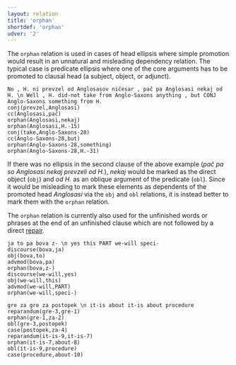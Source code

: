 ```yaml
---
layout: relation
title: 'orphan'
shortdef: 'orphan'
udver: '2'
---
```


The `orphan` relation is used in cases of head ellipsis where simple promotion would result in an unnatural and misleading dependency relation. The typical case is predicate ellipsis where one of the core arguments has to be promoted to clausal head (a subject, object, or adjunct).
~~~ sdparse
No , H. ni prevzel od Anglosasov ničesar , pač pa Anglosasi nekaj od H. \n Well , H. did-not take from Anglo-Saxons anything , but CONJ Anglo-Saxons something from H.
conj(prevzel,Anglosasi)
cc(Anglosasi,pač)
orphan(Anglosasi,nekaj)
orphan(Anglosasi,H.-15)
conj(take,Anglo-Saxons-28)
cc(Anglo-Saxons-28,but)
orphan(Anglo-Saxons-28,something)
orphan(Anglo-Saxons-28,H.-31)
~~~

If there was no ellipsis in the second clause of the above example (*pač pa so Anglosasi nekaj prevzeli od H.*), *nekaj* would be marked as the direct object (`obj`) and *od H.* as an oblique argument of the predicate (`obl`). Since it would be misleading to mark these elements as dependents of the promoted head *Anglosasi* via the `obj` and `obl` relations, it is instead better to mark them with the `orphan` relation.

The `orphan` relation is currently also used for the unfinished words or phrases at the end of an unfinished clause which are not followed by a direct [repair](https://universaldependencies.org/sl/dep/reparandum).

~~~ sdparse
ja to pa bova z- \n yes this PART we-will speci-
discourse(bova,ja)
obj(bova,to)
advmod(bova,pa)
orphan(bova,z-)
discourse(we-will,yes)
obj(we-will,this)
advmod(we-will,PART)
orphan(we-will,speci-)
~~~

~~~ sdparse
gre za gre za postopek \n it-is about it-is about procedure
reparandum(gre-3,gre-1)
orphan(gre-1,za-2)
obl(gre-3,postopek)
case(postopek,za-4)
reparandum(it-is-9,it-is-7)
orphan(it-is-7,about-8)
obl(it-is-9,procedure)
case(procedure,about-10)
~~~

<!-- Interlanguage links updated Po 11. listopadu 2024, 20:11:23 CET -->
